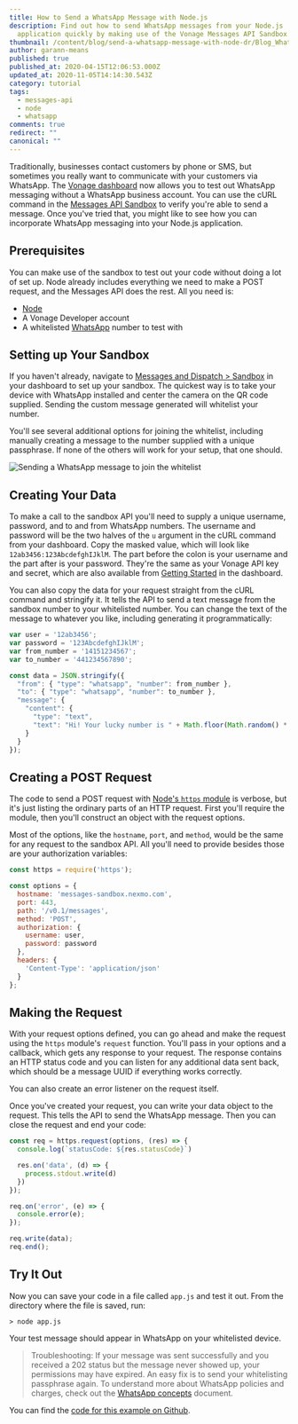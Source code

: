 ```yaml
---
title: How to Send a WhatsApp Message with Node.js
description: Find out how to send WhatsApp messages from your Node.js
  application quickly by making use of the Vonage Messages API Sandbox.
thumbnail: /content/blog/send-a-whatsapp-message-with-node-dr/Blog_WhatsApp_Node-js_1200x600.png
author: garann-means
published: true
published_at: 2020-04-15T12:06:53.000Z
updated_at: 2020-11-05T14:14:30.543Z
category: tutorial
tags:
  - messages-api
  - node
  - whatsapp
comments: true
redirect: ""
canonical: ""
---
```

Traditionally, businesses contact customers by phone or SMS, but sometimes you really want to communicate with your customers via WhatsApp. The [Vonage dashboard](https://dashboard.nexmo.com/) now allows you to test out WhatsApp messaging without a WhatsApp business account. You can use the cURL command in the [Messages API Sandbox](https://dashboard.nexmo.com/messages/sandbox) to verify you're able to send a message. Once you've tried that, you might like to see how you can incorporate WhatsApp messaging into your Node.js application.

## Prerequisites

You can make use of the sandbox to test out your code without doing a lot of set up. Node already includes everything we need to make a POST request, and the Messages API does the rest. All you need is:

* [Node](https://nodejs.org/)
* A Vonage Developer account
* A whitelisted [WhatsApp](https://www.whatsapp.com/) number to test with

<sign-up number></sign-up>

## Setting up Your Sandbox

If you haven't already, navigate to [Messages and Dispatch &gt; Sandbox](https://dashboard.nexmo.com/messages/sandbox) in your dashboard to set up your sandbox. The quickest way is to take your device with WhatsApp installed and center the camera on the QR code supplied. Sending the custom message generated will whitelist your number.

You'll see several additional options for joining the whitelist, including manually creating a message to the number supplied with a unique passphrase. If none of the others will work for your setup, that one should. 

![Sending a WhatsApp message to join the whitelist](/content/blog/how-to-send-a-whatsapp-message-with-node-js/whatsapp-whitelisting.jpeg "Sending a WhatsApp message to join the whitelist")

## Creating Your Data

To make a call to the sandbox API you'll need to supply a unique username, password, and to and from WhatsApp numbers. The username and password will be the two halves of the `u` argument in the cURL command from your dashboard. Copy the masked value, which will look like `12ab3456:123AbcdefghIJklM`. The part before the colon is your username and the part after is your password. They're the same as your Vonage API key and secret, which are also available from [Getting Started](https://dashboard.nexmo.com/getting-started-guide) in the dashboard.

You can also copy the data for your request straight from the cURL command and stringify it. It tells the API to send a text message from the sandbox number to your whitelisted number. You can change the text of the message to whatever you like, including generating it programmatically:

```javascript
var user = '12ab3456';
var password = '123AbcdefghIJklM';
var from_number = '14151234567';
var to_number = '441234567890';

const data = JSON.stringify({
  "from": { "type": "whatsapp", "number": from_number },
  "to": { "type": "whatsapp", "number": to_number },
  "message": {
    "content": {
      "type": "text",
      "text": "Hi! Your lucky number is " + Math.floor(Math.random() * 100)
    }
  }
});
```

## Creating a POST Request

The code to send a POST request with [Node's `https` module](https://nodejs.org/api/https.html) is verbose, but it's just listing the ordinary parts of an HTTP request. First you'll require the module, then you'll construct an object with the request options. 

Most of the options, like the `hostname`, `port`, and `method`, would be the same for any request to the sandbox API. All you'll need to provide besides those are your authorization variables:

```javascript
const https = require('https');

const options = {
  hostname: 'messages-sandbox.nexmo.com',
  port: 443,
  path: '/v0.1/messages',
  method: 'POST',
  authorization: {
    username: user,
    password: password
  },
  headers: {
    'Content-Type': 'application/json'
  }
};
```

## Making the Request

With your request options defined, you can go ahead and make the request using the `https` module's `request` function. You'll pass in your options and a callback, which gets any response to your request. The response contains an HTTP status code and you can listen for any additional data sent back, which should be a message UUID if everything works correctly. 

You can also create an error listener on the request itself.

Once you've created your request, you can write your data object to the request. This tells the API to send the WhatsApp message. Then you can close the request and end your code:

```javascript
const req = https.request(options, (res) => {
  console.log(`statusCode: ${res.statusCode}`)

  res.on('data', (d) => {
    process.stdout.write(d)
  })
});

req.on('error', (e) => {
  console.error(e);
});

req.write(data);
req.end();
```

## Try It Out

Now you can save your code in a file called `app.js` and test it out. From the directory where the file is saved, run:

```text
> node app.js
```

Your test message should appear in WhatsApp on your whitelisted device.

> Troubleshooting: If your message was sent successfully and you received a 202 status but the message never showed up, your permissions may have expired. An easy fix is to send your whitelisting passphrase again. To understand more about WhatsApp policies and charges, check out the [WhatsApp concepts](https://developer.nexmo.com/messages/concepts/whatsapp) document.

You can find the [code for this example on Github](https://github.com/nexmo-community/send-whatsapp-with-node/).